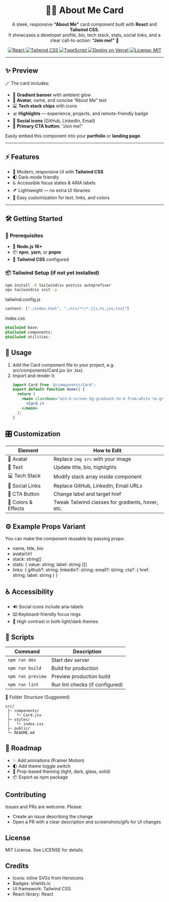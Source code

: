 <h1 align="center">👨‍💻 About Me Card</h1>

<p align="center">
  A sleek, responsive <b>“About Me”</b> card component built with <b>React</b> and <b>Tailwind CSS</b>.<br>
  It showcases a developer profile, bio, tech stack, stats, social links, and a clear call-to-action: <b>“Join me!”</b> 🚀
</p>

<p align="center">
  <!-- Tech Badges -->
  <a href="https://reactjs.org/" target="_blank">
    <img alt="React" src="https://img.shields.io/badge/React-20232A?logo=react&logoColor=61DAFB" />
  </a>
  <a href="https://tailwindcss.com/" target="_blank">
    <img alt="Tailwind CSS" src="https://img.shields.io/badge/Tailwind-0F172A?logo=tailwindcss&logoColor=38BDF8" />
  </a>
  <a href="https://www.typescriptlang.org/" target="_blank">
    <img alt="TypeScript" src="https://img.shields.io/badge/TypeScript-3178C6?logo=typescript&logoColor=fff" />
  </a>
  <a href="https://vercel.com/" target="_blank">
    <img alt="Deploy on Vercel" src="https://img.shields.io/badge/Deploy-Vercel-000?logo=vercel&logoColor=fff" />
  </a>
  <a href="https://opensource.org/licenses/MIT" target="_blank">
    <img alt="License: MIT" src="https://img.shields.io/badge/License-MIT-green.svg" />
  </a>
</p>

---
## ✨ Preview  

🪄 The card includes:  
- 🌈 **Gradient banner** with ambient glow  
- 👤 **Avatar**, name, and concise “About Me” text  
- 💻 **Tech stack chips** with icons  
- 📊 **Highlights** — experience, projects, and remote-friendly badge  
- 🔗 **Social icons** (GitHub, LinkedIn, Email)  
- 🚀 **Primary CTA button:** “Join me!”  

Easily embed this component into your **portfolio** or **landing page**.

---
## ⚡ Features  

- 🎨 Modern, responsive UI with **Tailwind CSS**  
- 🌓 Dark-mode friendly  
- ♿ Accessible focus states & ARIA labels  
- 🪶 Lightweight — no extra UI libraries  
- 🧩 Easy customization for text, links, and colors  

---


## 🛠️ Getting Started  

### 🧩 Prerequisites  
- 🧠 **Node.js 16+**  
- 📦 **npm**, **yarn**, or **pnpm**  
- 🎨 **Tailwind CSS** configured  

### 📦 Tailwind Setup (if not yet installed)  
```bash
npm install -D tailwindcss postcss autoprefixer
npx tailwindcss init -p
```
tailwind.config.js
```js
content: ["./index.html", "./src/**/*.{js,ts,jsx,tsx}"]
```
index.css
```css
@tailwind base;
@tailwind components;
@tailwind utilities;
```


## 🧩 Usage

1. Add the Card component file to your project, e.g.<br>
   src/components/Card.jsx (or .tsx).
3. Import and render it:
   ```jsx
   import Card from '@/components/Card';
   export default function Home() {
     return (
       <main className="min-h-screen bg-gradient-to-b from-white to-gray-50 dark:from-gray-900 dark:to-gray-950 p-6">
         <Card />
       </main>
     );
   }
   ```

## 🎛️ Customization

| Element             | How to Edit                                       |
| ------------------- | ------------------------------------------------- |
| 🧑 Avatar           | Replace `img src` with your image                 |
| 📝 Text             | Update title, bio, highlights                     |
| 💻 Tech Stack       | Modify stack array inside component               |
| 🔗 Social Links     | Replace GitHub, LinkedIn, Email URLs              |
| 🚀 CTA Button       | Change label and target href                      |
| 🎨 Colors & Effects | Tweak Tailwind classes for gradients, hover, etc. |


## ⚙️ Example Props Variant

You can make the component reusable by passing props:
- name, title, bio
- avatarUrl
- stack: string[]
- stats: { value: string; label: string }[]
- links: { github?: string; linkedin?: string; email?: string; cta?: { href: string; label: string } }

## ♿ Accessibility

- 🔊 Social icons include aria-labels
- ⌨️ Keyboard-friendly focus rings
- 🎨 High contrast in both light/dark themes

## 🧠 Scripts

| Command           | Description                     |
| ----------------- | ------------------------------- |
| `npm run dev`     | Start dev server                |
| `npm run build`   | Build for production            |
| `npm run preview` | Preview production build        |
| `npm run lint`    | Run lint checks (if configured) |


📂 Folder Structure (Suggested)
```pgsql
src/
 ├─ components/
 │   └─ Card.jsx
 ├─ styles/
 │   └─ index.css
 ├─ public/
 └─ README.md
```

## 🧭 Roadmap

- ✨ Add animations (Framer Motion)
- 🌓 Add theme toggle switch
- 🎨 Prop-based theming (light, dark, glass, solid)
- 📦 Export as npm package

## Contributing

Issues and PRs are welcome. Please:
- Create an issue describing the change
- Open a PR with a clear description and screenshots/gifs for UI changes

## License

MIT License. See LICENSE for details.

## Credits

- Icons: inline SVGs from Heroicons
- Badges: shields.io
- UI framework: Tailwind CSS
- React library: React
